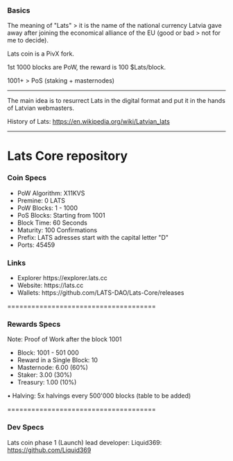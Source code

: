### Basics

The meaning of "Lats" > it is the name of the national currency Latvia gave away after joining the economical alliance of the EU (good or bad > not for me to decide).

Lats coin is a PivX fork.

1st 1000 blocks are PoW, the reward is 100 $Lats/block.

1001+ > PoS (staking + masternodes)

---

The main idea is to resurrect Lats in the digital format and put it in the hands of Latvian webmasters.

History of Lats: https://en.wikipedia.org/wiki/Latvian_lats

---

Lats Core repository
=====================================

### Coin Specs
<ul>
  <li>PoW Algorithm: X11KVS</li>
  <li>Premine: 0 LATS</li>
  <li>PoW Blocks: 1 - 1000</li>
  <li>PoS Blocks: Starting from 1001</li>
  <li>Block Time: 60 Seconds</li>
  <li>Maturity: 100 Confirmations</li>
  <li>Prefix: LATS adresses start with the capital letter "D"</li>
  <li>Ports: 45459</li>
</ul>

### Links
<ul>
  <li>Explorer https://explorer.lats.cc</li>
  <li>Website: https://lats.cc</li>
  <li>Wallets: https://github.com/LATS-DAO/Lats-Core/releases</li>
</ul>

=====================================

### Rewards Specs
Note: Proof of Work after the block 1001

<ul>
  <li>Block: 1001 - 501 000</li>
  <li>Reward in a Single Block: 10</li>
  <li>Masternode: 6.00 (60%)</li>
  <li>Staker: 3.00 (30%)</li>
  <li>Treasury: 1.00 (10%)</li>
</ul>

• Halving: 5x halvings every 500'000 blocks (table to be added)

=====================================

### Dev Specs

Lats coin phase 1 (Launch) lead developer: Liquid369: https://github.com/Liquid369
